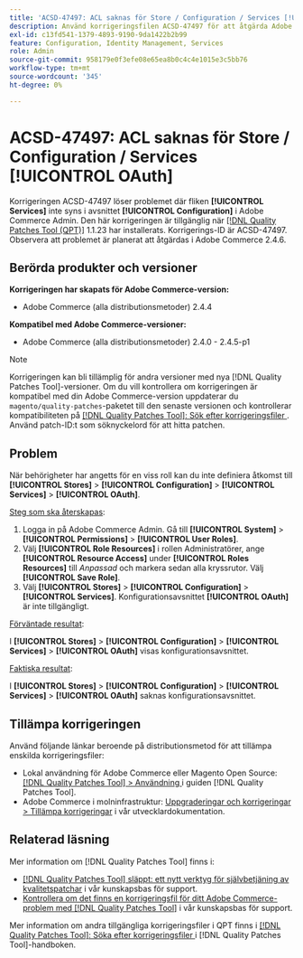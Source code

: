 ```yaml
---
title: 'ACSD-47497: ACL saknas för Store / Configuration / Services [!UICONTROL OAuth]'
description: Använd korrigeringsfilen ACSD-47497 för att åtgärda Adobe Commerce-problemet när behörigheter anges för en viss roll och du inte kan definiera åtkomst till konfigurationsavsnittet.
exl-id: c13fd541-1379-4893-9190-9da1422b2b99
feature: Configuration, Identity Management, Services
role: Admin
source-git-commit: 958179e0f3efe08e65ea8b0c4c4e1015e3c5bb76
workflow-type: tm+mt
source-wordcount: '345'
ht-degree: 0%

---
```


# ACSD-47497: ACL saknas för Store / Configuration / Services [!UICONTROL OAuth]

Korrigeringen ACSD-47497 löser problemet där fliken **[!UICONTROL Services]** inte syns i avsnittet **[!UICONTROL Configuration]** i Adobe Commerce Admin. Den här korrigeringen är tillgänglig när [[!DNL Quality Patches Tool (QPT)]](/help/announcements/adobe-commerce-announcements/magento-quality-patches-released-new-tool-to-self-serve-quality-patches.md) 1.1.23 har installerats. Korrigerings-ID är ACSD-47497. Observera att problemet är planerat att åtgärdas i Adobe Commerce 2.4.6.

## Berörda produkter och versioner

**Korrigeringen har skapats för Adobe Commerce-version:**
* Adobe Commerce (alla distributionsmetoder) 2.4.4

**Kompatibel med Adobe Commerce-versioner:**
* Adobe Commerce (alla distributionsmetoder) 2.4.0 - 2.4.5-p1

>[!NOTE]
>
>Korrigeringen kan bli tillämplig för andra versioner med nya [!DNL Quality Patches Tool]-versioner. Om du vill kontrollera om korrigeringen är kompatibel med din Adobe Commerce-version uppdaterar du `magento/quality-patches`-paketet till den senaste versionen och kontrollerar kompatibiliteten på [[!DNL Quality Patches Tool]: Sök efter korrigeringsfiler ](https://experienceleague.adobe.com/tools/commerce-quality-patches/index.html). Använd patch-ID:t som söknyckelord för att hitta patchen.

## Problem

När behörigheter har angetts för en viss roll kan du inte definiera åtkomst till **[!UICONTROL Stores]** > **[!UICONTROL Configuration]** > **[!UICONTROL Services]** > **[!UICONTROL OAuth]**.

<u>Steg som ska återskapas</u>:

1. Logga in på Adobe Commerce Admin. Gå till **[!UICONTROL System]** > **[!UICONTROL Permissions]** > **[!UICONTROL User Roles]**.
1. Välj **[!UICONTROL Role Resources]** i rollen Administratörer, ange **[!UICONTROL Resource Access]** under **[!UICONTROL Roles Resources]** till _Anpassad_ och markera sedan alla kryssrutor. Välj **[!UICONTROL Save Role]**.
1. Välj **[!UICONTROL Stores]** > **[!UICONTROL Configuration]** > **[!UICONTROL Services]**. Konfigurationsavsnittet **[!UICONTROL OAuth]** är inte tillgängligt.

<u>Förväntade resultat</u>:

I **[!UICONTROL Stores]** > **[!UICONTROL Configuration]** > **[!UICONTROL Services]** > **[!UICONTROL OAuth]** visas konfigurationsavsnittet.

<u>Faktiska resultat</u>:

I **[!UICONTROL Stores]** > **[!UICONTROL Configuration]** > **[!UICONTROL Services]** > **[!UICONTROL OAuth]** saknas konfigurationsavsnittet.

## Tillämpa korrigeringen

Använd följande länkar beroende på distributionsmetod för att tillämpa enskilda korrigeringsfiler:

* Lokal användning för Adobe Commerce eller Magento Open Source: [[!DNL Quality Patches Tool] > Användning ](https://experienceleague.adobe.com/docs/commerce-operations/tools/quality-patches-tool/usage.html) i guiden [!DNL Quality Patches Tool].
* Adobe Commerce i molninfrastruktur: [Uppgraderingar och korrigeringar > Tillämpa korrigeringar](https://experienceleague.adobe.com/docs/commerce-cloud-service/user-guide/develop/upgrade/apply-patches.html) i vår utvecklardokumentation.

## Relaterad läsning

Mer information om [!DNL Quality Patches Tool] finns i:

* [[!DNL Quality Patches Tool] släppt: ett nytt verktyg för självbetjäning av kvalitetspatchar](/help/announcements/adobe-commerce-announcements/magento-quality-patches-released-new-tool-to-self-serve-quality-patches.md) i vår kunskapsbas för support.
* [Kontrollera om det finns en korrigeringsfil för ditt Adobe Commerce-problem med  [!DNL Quality Patches Tool]](/help/support-tools/patches-available-in-qpt-tool/check-patch-for-magento-issue-with-magento-quality-patches.md) i vår kunskapsbas för support.

Mer information om andra tillgängliga korrigeringsfiler i QPT finns i [[!DNL Quality Patches Tool]: Söka efter korrigeringsfiler ](https://experienceleague.adobe.com/tools/commerce-quality-patches/index.html) i [!DNL Quality Patches Tool]-handboken.
